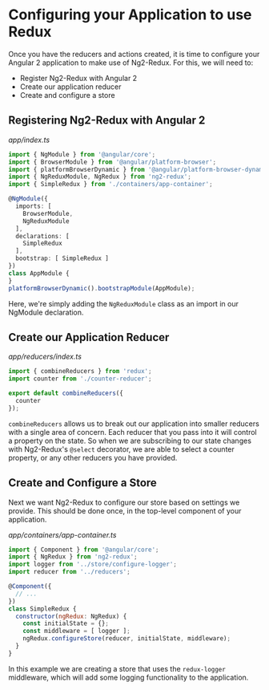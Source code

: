 # Configuring your Application to use Redux #

Once you have the reducers and actions created, it is time to configure your
Angular 2 application to make use of Ng2-Redux. For this, we will need to:

* Register Ng2-Redux with Angular 2
* Create our application reducer
* Create and configure a store

## Registering Ng2-Redux with Angular 2

_app/index.ts_
```typescript
import { NgModule } from '@angular/core';
import { BrowserModule } from '@angular/platform-browser';
import { platformBrowserDynamic } from '@angular/platform-browser-dynamic';
import { NgReduxModule, NgRedux } from 'ng2-redux';
import { SimpleRedux } from './containers/app-container';

@NgModule({
  imports: [
    BrowserModule,
    NgReduxModule
  ],
  declarations: [
    SimpleRedux
  ],
  bootstrap: [ SimpleRedux ]
})
class AppModule {
}
platformBrowserDynamic().bootstrapModule(AppModule);
```

Here, we're simply adding the `NgReduxModule` class as an import in our NgModule declaration.

## Create our Application Reducer

_app/reducers/index.ts_
```javascript
import { combineReducers } from 'redux';
import counter from './counter-reducer';

export default combineReducers({
  counter
});
```

`combineReducers` allows us to break out our application into smaller reducers
with a single area of concern. Each reducer that you pass into it will control a
property on the state. So when we are subscribing to our state changes with
Ng2-Redux's `@select` decorator, we are able to select a counter property,
or any other reducers you have provided.

## Create and Configure a Store

Next we want Ng2-Redux to configure our store based on settings we provide.
This should be done once, in the top-level component of your application.

_app/containers/app-container.ts_
```javascript
import { Component } from '@angular/core';
import { NgRedux } from 'ng2-redux';
import logger from '../store/configure-logger';
import reducer from '../reducers';

@Component({
  // ...
})
class SimpleRedux {
  constructor(ngRedux: NgRedux) {
    const initialState = {};
    const middleware = [ logger ];
    ngRedux.configureStore(reducer, initialState, middleware);
  }
}
```

In this example we are creating a store that uses the `redux-logger`
middleware, which will add some logging functionality to the application.
